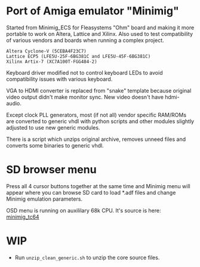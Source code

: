 # Port of Amiga emulator "Minimig"

Started from Minimig_ECS for Fleasystems "Ohm" board
and making it more portable to work on Altera, Lattice
and Xilinx. Also used to test compatibility of various
vendors and boards when running a complex project.

    Altera Cyclone-V (5CEBA4F23C7)
    Lattice ECP5 (LFE5U-25F-6BG381C and LFE5U-45F-6BG381C)
    Xilinx Artix-7 (XC7A100T-FGG484-2)

Keyboard driver modified not to control keyboard LEDs
to avoid compatibility issues with various keyboard.

VGA to HDMI converter is replaced from "snake" template
because original video output didn't make monitor sync.
New video doesn't have hdmi-audio.

Except clock PLL generators, most (if not all) vendor specific
RAM/ROMs are converted to generic vhdl with python scripts
and other modules slightly adjusted to use new generic modules.

There is a script which unzips original archive, removes
unneed files and converts some binaries to generic vhdl.

# SD browser menu

Press all 4 cursor buttons together at the same time and
Minimig menu will appear where you can browse SD card to
load *.adf files and change Minimig emulation parameters.

OSD menu is running on auxililary 68k CPU. It's source is here:
[minimig_tc64](https://github.com/robinsonb5/minimig_tc64)

# WIP

* Run `unzip_clean_generic.sh` to unzip the core source files.
